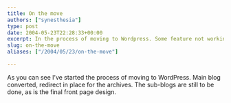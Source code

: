 ```yaml
---
title: On the move
authors: ["synesthesia"]
type: post
date: 2004-05-23T22:28:33+00:00
excerpt: In the process of moving to Wordpress. Some feature not working yet.
slug: on-the-move 
aliases: ["/2004/05/23/on-the-move"]

---
```

As you can see I&#8217;ve started the process of moving to WordPress. Main blog converted, redirect in place for the archives. The sub-blogs are still to be done, as is the final front page design.